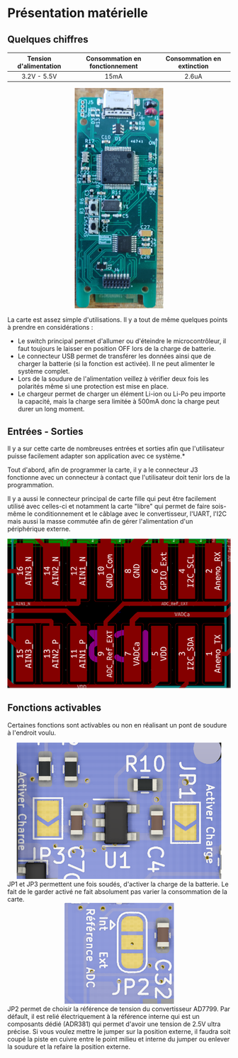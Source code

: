 # Présentation matérielle

## Quelques chiffres
| Tension d'alimentation | Consommation en fonctionnement | Consommation en extinction |
|:----------------------:|:------------------------------:|:--------------------------:|
|       3.2V - 5.5V      |              15mA              |            2.6uA           |
<div align="center"><img src="img/pcb.jpg" alt="logger_img" width="200"/></div>

La carte est assez simple d'utilisations. Il y a tout de même quelques points à prendre en considérations :

- Le switch principal permet d'allumer ou d'éteindre le microcontrôleur, il faut toujours le laisser en position OFF lors de la charge de batterie.
- Le connecteur USB permet de transférer les données ainsi que de charger la batterie (si la fonction est activée). Il ne peut alimenter le système complet.
- Lors de la soudure de l'alimentation veillez à vérifier deux fois les polarités même si une protection est mise en place.
- Le chargeur permet de charger un élément Li-ion ou Li-Po peu importe la capacité, mais la charge sera limitée à 500mA donc la charge peut durer un long moment.

## Entrées - Sorties

Il y a sur cette carte de nombreuses entrées et sorties afin que l'utilisateur puisse facilement adapter son application avec ce système.*

Tout d'abord, afin de programmer la carte, il y a le connecteur J3 fonctionne avec un connecteur à contact que l'utilisateur doit tenir lors de la programmation.

Il y a aussi le connecteur principal de carte fille qui peut être facilement utilisé avec celles-ci et notamment la carte "libre" qui permet de faire sois-même le conditionnement et le câblage avec le convertisseur, l'UART, l'I2C mais aussi la masse commutée afin de gérer l'alimentation d'un périphérique externe.

<div align="center"><img src="img/conn_fille.png" alt="conn_fille" /></div>



## Fonctions activables

Certaines fonctions sont activables ou non en réalisant un pont de soudure à l'endroit voulu.

<div align="center"><img src="img/jp1.png" alt="jp1"/></div>
JP1 et JP3 permettent une fois soudés, d'activer la charge de la batterie. Le fait de le garder activé ne fait absolument pas varier la consommation de la carte.

<div align="center"><img src="img/jp2.png" alt="jp2"/></div>
JP2 permet de choisir la référence de tension du convertisseur AD7799. Par défault, il est relié électriquement à la référence interne qui est un composants dédié (ADR381) qui permet d'avoir une tension de 2.5V ultra précise. Si vous voulez mettre le jumper sur la position externe, il faudra soit coupé la piste en cuivre entre le point milieu et interne du jumper ou enlever la soudure et la refaire la position externe.

